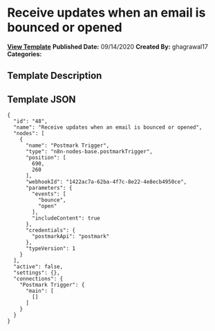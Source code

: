 # Receive updates when an email is bounced or opened

**[View Template](https://n8n.io/workflows/660-/)**  **Published Date:** 09/14/2020  **Created By:** ghagrawal17  **Categories:**   

## Template Description



## Template JSON

```
{
  "id": "48",
  "name": "Receive updates when an email is bounced or opened",
  "nodes": [
    {
      "name": "Postmark Trigger",
      "type": "n8n-nodes-base.postmarkTrigger",
      "position": [
        690,
        260
      ],
      "webhookId": "1422ac7a-62ba-4f7c-8e22-4e8ecb4950ce",
      "parameters": {
        "events": [
          "bounce",
          "open"
        ],
        "includeContent": true
      },
      "credentials": {
        "postmarkApi": "postmark"
      },
      "typeVersion": 1
    }
  ],
  "active": false,
  "settings": {},
  "connections": {
    "Postmark Trigger": {
      "main": [
        []
      ]
    }
  }
}
```
